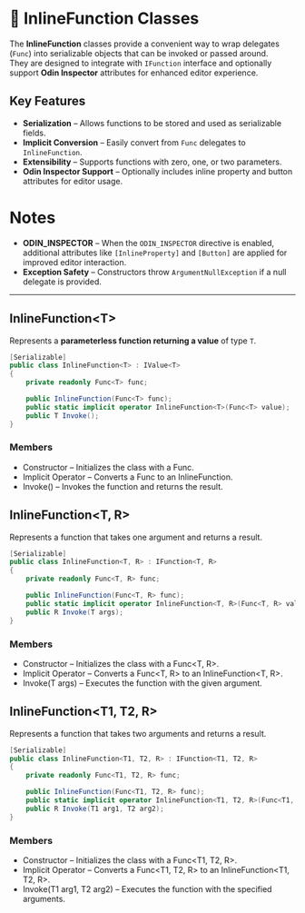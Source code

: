 # 🧩 InlineFunction Classes

The **InlineFunction** classes provide a convenient way to wrap delegates (`Func`) into serializable objects that can be invoked or passed around.  
They are designed to integrate with `IFunction` interface and optionally support **Odin Inspector** attributes for enhanced editor experience.

## Key Features
- **Serialization** – Allows functions to be stored and used as serializable fields.
- **Implicit Conversion** – Easily convert from `Func` delegates to `InlineFunction`.
- **Extensibility** – Supports functions with zero, one, or two parameters.
- **Odin Inspector Support** – Optionally includes inline property and button attributes for editor usage.

# Notes
- **ODIN_INSPECTOR** – When the `ODIN_INSPECTOR` directive is enabled, additional attributes like `[InlineProperty]` and `[Button]` are applied for improved editor interaction.
- **Exception Safety** – Constructors throw `ArgumentNullException` if a null delegate is provided.
---

## InlineFunction&lt;T&gt;
Represents a **parameterless function returning a value** of type `T`.
```csharp
[Serializable]
public class InlineFunction<T> : IValue<T>
{
    private readonly Func<T> func;

    public InlineFunction(Func<T> func);
    public static implicit operator InlineFunction<T>(Func<T> value);
    public T Invoke();
}
```
### Members
- Constructor – Initializes the class with a Func<T>.
- Implicit Operator – Converts a Func<T> to an InlineFunction<T>.
- Invoke() – Invokes the function and returns the result.

## InlineFunction<T, R>
Represents a function that takes one argument and returns a result.

```csharp
[Serializable]
public class InlineFunction<T, R> : IFunction<T, R>
{
    private readonly Func<T, R> func;

    public InlineFunction(Func<T, R> func);
    public static implicit operator InlineFunction<T, R>(Func<T, R> value);
    public R Invoke(T args);
}
```
### Members
- Constructor – Initializes the class with a Func<T, R>.
- Implicit Operator – Converts a Func<T, R> to an InlineFunction<T, R>.
- Invoke(T args) – Executes the function with the given argument.

## InlineFunction<T1, T2, R>
Represents a function that takes two arguments and returns a result.
```csharp
[Serializable]
public class InlineFunction<T1, T2, R> : IFunction<T1, T2, R>
{
    private readonly Func<T1, T2, R> func;

    public InlineFunction(Func<T1, T2, R> func);
    public static implicit operator InlineFunction<T1, T2, R>(Func<T1, T2, R> value);
    public R Invoke(T1 arg1, T2 arg2);
}
```
### Members
- Constructor – Initializes the class with a Func<T1, T2, R>.
- Implicit Operator – Converts a Func<T1, T2, R> to an InlineFunction<T1, T2, R>.
- Invoke(T1 arg1, T2 arg2) – Executes the function with the specified arguments.
